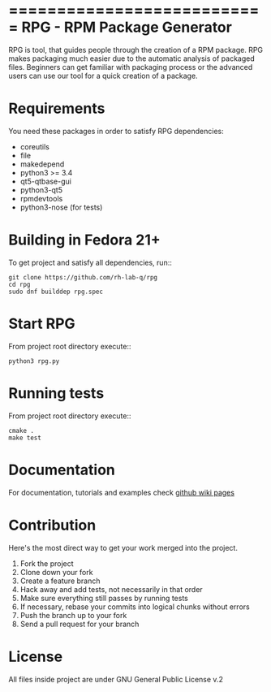 ===========================
RPG - RPM Package Generator
===========================

RPG is tool, that guides people through the creation of a RPM package.
RPG makes packaging much easier due to the automatic analysis of packaged files.
Beginners can get familiar with packaging process or the advanced users can use our tool for a quick creation of a package.


Requirements
============

You need these packages in order to satisfy RPG dependencies:
* coreutils
* file
* makedepend
* python3 >= 3.4
* qt5-qtbase-gui
* python3-qt5
* rpmdevtools
* python3-nose (for tests)

Building in Fedora 21+
======================

To get project and satisfy all dependencies, run::

    git clone https://github.com/rh-lab-q/rpg
    cd rpg
    sudo dnf builddep rpg.spec

Start RPG
=========

From project root directory execute::

    python3 rpg.py


Running tests
=============

From project root directory execute::

    cmake .
    make test


Documentation
=============

For documentation, tutorials and examples check [github wiki pages](https://github.com/rh-lab-q/rpg/wiki/)


Contribution
============

Here's the most direct way to get your work merged into the project.

1. Fork the project
2. Clone down your fork
3. Create a feature branch
4. Hack away and add tests, not necessarily in that order
5. Make sure everything still passes by running tests
6. If necessary, rebase your commits into logical chunks without errors
7. Push the branch up to your fork
8. Send a pull request for your branch


License
=======

All files inside project are under GNU General Public License v.2
